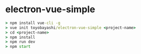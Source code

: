 # electron-vue-simple

``` cmd
> npm install vue-cli -g
> vue init toyobayashi/electron-vue-simple <project-name>
> cd <project-name>
> npm install
> npm run dev
> npm start
```
